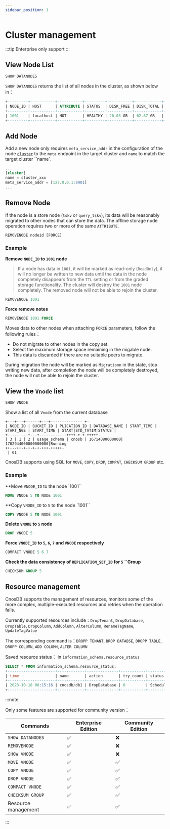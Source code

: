 ```yaml
---
sidebar_position: 1
---
```


# Cluster management

:::tip
Enterprise only support
:::

## View Node List

```sql
SHOW DATANODES
```

`SHOW DATANODES` returns the list of all nodes in the cluster, as shown below in：

```sql
+---------+-----------+-----------+---------+-----------+------------+---------------------+
| NODE_ID | HOST      | ATTRIBUTE | STATUS  | DISK_FREE | DISK_TOTAL | LAST_UPDATED_TIME   |
+---------+-----------+-----------+---------+-----------+------------+---------------------+
| 1001    | localhost | HOT       | HEALTHY | 26.03 GB  | 62.67 GB   | 2023-12-26 09:15:29 |
+---------+-----------+-----------+---------+-----------+------------+---------------------+
```

## Add Node

Add a new node only requires `meta_service_addr` in the configuration of the node [`cluster`](../reference/config#cluster) to the `meta` endpoint in the target cluster and `name` to match the target cluster \`\`name\`.

```sql
...
[cluster]
name = cluster_xxx
meta_service_addr = [127.0.0.1:8901]
...
```

## Remove Node

If the node is a store node (`tskv` or `query_tskv`), its data will be reasonably migrated to other nodes that can store the data. The offline storage node operation requires two or more of the same `ATTRIBUTE`.

```
REMOVENODE nodeid [FORCE]
```

### Example

**Remove `NODE_ID` to `1001` node**

> If a node has data in `1001`, it will be marked as read-only (`ReadOnly`), it will no longer be written to new data until the data in the node completely disappears from the `TTL` setting or from the graded storage functionality. The cluster will destroy the `1001` node completely. The removed node will not be able to rejoin the cluster.

```sql
REMOVENODE 1001
```

**Force remove notes**

```sql
REMOVENODE 1001 FORCE
```

Moves data to other nodes when attaching `FORCE` parameters, follow the following rules：

- Do not migrate to other nodes in the copy set.
- Select the maximum storage space remaining in the migable node.
- This data is discarded if there are no suitable peers to migrate.

During migration the node will be marked as `Migrationn` in the state, stop writing new data, after completion the node will be completely destroyed, the node will not be able to rejoin the cluster.

## View the `Vnode` list

```sql
SHOW VNODE
```

Show a list of all `Vnode` from the current database

```shell
+---+---+------+---+-------------- +-
| NODE_ID | BUCKET_ID | PLICATION_ID | DATABASE_NAME | START_TIME | START_NGE | START_TIME | START|STD_TATIM|STATUS |
+---------+---+------------++++-+-+-+++++-
| 3 | 1 | 2 | usage_schema | cnosb | 16714080000000| 1702944000000000000|Running
++---++-+-+-+-+-+++-+++++-
 | 01
```

CnosDB supports using SQL for `MOVE`, `COPY`, `DROP`, `COMPAT`, `CHECKSUM GROUP` etc.

### Example

\*\*Move `VNODE_ID` to the node \`1001\`\`

```sql
MOVE VNODE 5 TO NODE 1001
```

\*\*Copy `VNODE_ID` to `5` to the node \`1001\`\`

```sql
COPY VNODE 5 TO NODE 1001
```

**Delete `VNODE` to `5` node**

```sql
DROP VNODE 5
```

**Force `VNODE_ID` to `5`, `6`, `7` and `VNODE` respectively**

```sql
COMPACT VNODE 5 6 7
```

**Check the data consistency of `REPLICATION_SET_ID` for `5` \`\`Group**

```sql
CHECKSUM GROUP 5
```

## Resource management

CnosDB supports the management of resources, monitors some of the more complex, multiple-executed resources and retries when the operation fails.

Currently supported resources include：`DropTenant`, `DropDatabase`, `DropTable`, `DropColumn`, `AddColumn`, `AlterColumn`, `RenameTagName`, `UpdateTagValue`

The corresponding command is：`DROPP TENANT`, `DROP DATABSE`, `DROPP TABLE`, `DROPP COLUMN`, `ADD COLUMN`, `ALTER COLUMN`

Saved resource status： in `information_schema.resource_status`

```sql
SELECT * FROM information_schema.resource_status;
+---------------------+------------+--------------+-----------+----------+---------+
| time                | name       | action       | try_count | status   | comment |
+---------------------+------------+--------------+-----------+----------+---------+
| 2023-10-18 08:15:16 | cnosdb/db1 | DropDatabase | 0         | Schedule |         |
+---------------------+------------+--------------+-----------+----------+---------+
```

:::note

Only some features are supported for community version：

| Commands            | Enterprise Edition | Community Edition |
| ------------------- | ------------------ | ----------------- |
| `SHOW DATANODES`    | ✅                  | ❌                 |
| `REMOVENODE`        | ✅                  | ❌                 |
| `SHOW VNODE`        | ✅                  | ❌                 |
| `MOVE VNODE`        | ✅                  | ✅                 |
| `COPY VNODE`        | ✅                  | ✅                 |
| `DROP VNODE`        | ✅                  | ✅                 |
| `COMPACT VNODE`     | ✅                  | ✅                 |
| `CHECKSUM GROUP`    | ✅                  | ✅                 |
| Resource management | ✅                  | ✅                 |

:::
